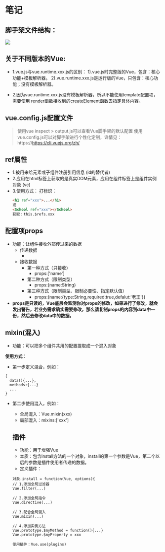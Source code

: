 # 笔记

## 脚手架文件结构：
![](src\assets\tree.png)

## 关于不同版本的Vue:
- 1.vue.js与vue.runtime.xxx.js的区别：
         1).vue.js时完整版的Vue，包含：核心功能+模板解析器。
         2).vue.runtime.xxx.js是运行版的Vue，只包含：核心功能；没有模板解析器。

- 2.因为vue.runtime.xxx.js没有模板解析器，所以不能使用template配置项，需要使用
         render函数接收到的createElement函数去指定具体内容。

## vue.config.js配置文件
> 使用vue inspect > output.js可以查看Vue脚手架的默认配置
> 使用vue.config.js可以对脚手架进行个性化定制，详情见：https://https://cli.vuejs.org/zh/

## ref属性
- 1.被用来给元素或子组件注册引用信息 (id的替代者)
- 2.应用在html标签上获取的是真实DOM元素，应用在组件标签上是组件实例对象 (vc)
- 3.使用方式：
    打标识：
    ```html
    <h1 ref="xxx">...</h1>  
    或 
    <School ref="xxx"></School>
    获取：this.$refs.xxx
    ```

## 配置项props
- 功能：让组件接收外部传过来的数据
  - 传递数据
    - <Demo name="xxx"/>
  - 接收数据
    - 第一种方式（只接收）
      - props:['name']
    - 第二种方式（限制类型）
      - props:{name:String}
    - 第三种方式（限制类型、限制必要性、指定默认值）
      - props:{name:{type:String,required:true,defalut:'老王'}}
- **props是只读的，Vue底层会监测你对props的修改，如果进行了修改，就会发出警告，若业务需求确实需要修改，那么请复制props的内容到data中一份，然后去修改data中的数据。**


## mixin(混入)
- 功能：可以把多个组件共用的配置提取成一个混入对象

**使用方式：**
- 第一步定义混合，例如：
```script
{
  data(){...},
  methods:{...}
  ...
}
```
- 第二步使用混入，例如：
  - 全局混入：Vue.mixin(xxx)
  - 局部混入：mixins:['xxx']
  
  ## 插件
  - 功能：用于增强Vue
  - 本质：包含install方法的一个对象，install的第一个参数是Vue，第二个以后的参数是插件使用者传递的数据。
  - 定义插件：
  ```script
  对象.install = function(Vue, options){
  // 1.添加全局过滤器
  Vue.filter(...)

  // 2.添加全局指令
  Vue.directive(...)

  // 3.配合全局混入
  Vue.mixin(...)

  // 4.添加实例方法
  Vue.prototype.$myMethod = function(){...}
  Vue.prototype.$myProperty = xxx

  使用插件：Vue.use(plugins)
  ```